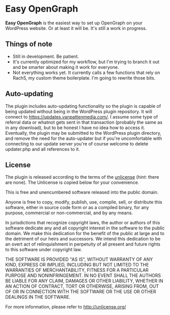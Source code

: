 Easy OpenGraph
==============

**Easy OpenGraph** is the easiest way to set up OpenGraph on your WordPress website. Or at least it will be. It's still a work in progress.

Things of note
--------------

*   Still in development. Be patient.
*   It's currently optimized for my workflow, but I'm trying to branch it out and be smarter about making it work for everyone.
*   Not everything works yet. It currently calls a few functions that rely on Rach5, my custom theme boilerplate. I'm going to rewrite those bits.


Auto-updating
-------------

The plugin includes auto-updating functionality so the plugin is capable of being updated without being in the WordPress plugin repository. It will connect to https://updates.vanpattenmedia.com/. I assume some type of referral data or whatnot gets sent in that transaction (probably the same as in any download), but to be honest I have no idea how to access it. Eventually, the plugin may be submitted to the WordPress plugin directory, and remove the need for the auto-updater but if you're uncomfortable with connecting to our update server you're of course welcome to delete updater.php and all references to it.

License
-------

The plugin is released according to the terms of the <a href="http://unlicense.org/">unlicense</a> (hint: there are none). The Unlicense is copied below for your convenience.

This is free and unencumbered software released into the public domain.

Anyone is free to copy, modify, publish, use, compile, sell, or
distribute this software, either in source code form or as a compiled
binary, for any purpose, commercial or non-commercial, and by any
means.

In jurisdictions that recognize copyright laws, the author or authors
of this software dedicate any and all copyright interest in the
software to the public domain. We make this dedication for the benefit
of the public at large and to the detriment of our heirs and
successors. We intend this dedication to be an overt act of
relinquishment in perpetuity of all present and future rights to this
software under copyright law.

THE SOFTWARE IS PROVIDED "AS IS", WITHOUT WARRANTY OF ANY KIND,
EXPRESS OR IMPLIED, INCLUDING BUT NOT LIMITED TO THE WARRANTIES OF
MERCHANTABILITY, FITNESS FOR A PARTICULAR PURPOSE AND NONINFRINGEMENT.
IN NO EVENT SHALL THE AUTHORS BE LIABLE FOR ANY CLAIM, DAMAGES OR
OTHER LIABILITY, WHETHER IN AN ACTION OF CONTRACT, TORT OR OTHERWISE,
ARISING FROM, OUT OF OR IN CONNECTION WITH THE SOFTWARE OR THE USE OR
OTHER DEALINGS IN THE SOFTWARE.

For more information, please refer to <http://unlicense.org/>